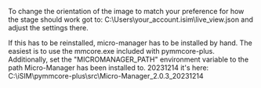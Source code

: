 To change the orientation of the image to match your preference for how the stage should work got to:
C:\Users\your_account\.isim\live_view.json
and adjust the settings there.

If this has to be reinstalled, micro-manager has to be installed by hand. The easiest is to use the
mmcore.exe included with pymmcore-plus. Additionally, set the "MICROMANAGER_PATH" environment
variable to the path Micro-Manager has been installed to.
20231214 it's here: C:\iSIM\pymmcore-plus\src\Micro-Manager_2.0.3_20231214